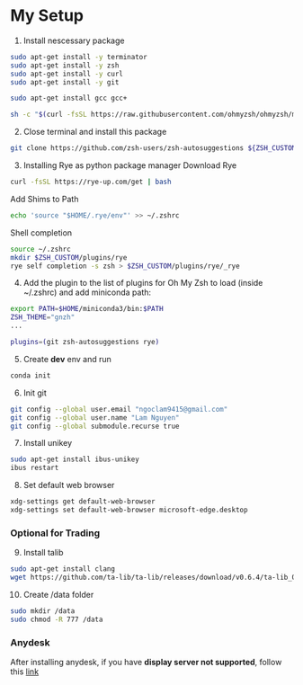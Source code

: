# My Setup
1. Install nescessary package
```sh
sudo apt-get install -y terminator
sudo apt-get install -y zsh
sudo apt-get install -y curl
sudo apt-get install -y git

sudo apt-get install gcc gcc+

sh -c "$(curl -fsSL https://raw.githubusercontent.com/ohmyzsh/ohmyzsh/master/tools/install.sh)"
```

2. Close terminal and install this package

```sh
git clone https://github.com/zsh-users/zsh-autosuggestions ${ZSH_CUSTOM:-~/.oh-my-zsh/custom}/plugins/zsh-autosuggestions
```


3. Installing Rye as python package manager
Download Rye
```sh
curl -fsSL https://rye-up.com/get | bash
```
Add Shims to Path
```sh
echo 'source "$HOME/.rye/env"' >> ~/.zshrc
```
Shell completion
```sh
source ~/.zshrc
mkdir $ZSH_CUSTOM/plugins/rye
rye self completion -s zsh > $ZSH_CUSTOM/plugins/rye/_rye
```

4. Add the plugin to the list of plugins for Oh My Zsh to load (inside ~/.zshrc) and add miniconda path:
```sh
export PATH=$HOME/miniconda3/bin:$PATH
ZSH_THEME="gnzh"
...

plugins=(git zsh-autosuggestions rye)
```

5. Create **dev** env and run

```sh
conda init
```

6. Init git

```sh
git config --global user.email "ngoclam9415@gmail.com"
git config --global user.name "Lam Nguyen"
git config --global submodule.recurse true
```

7. Install unikey

```sh
sudo apt-get install ibus-unikey
ibus restart
```

8. Set default web browser

```sh
xdg-settings get default-web-browser
xdg-settings set default-web-browser microsoft-edge.desktop
```

### Optional for Trading

9. Install talib
```sh
sudo apt-get install clang
wget https://github.com/ta-lib/ta-lib/releases/download/v0.6.4/ta-lib_0.6.4_amd64.deb && sudo dpkg -i ta-lib_0.6.4_amd64.deb && rm ta-lib_0.6.4_amd64.deb
```

10. Create /data folder
```sh
sudo mkdir /data
sudo chmod -R 777 /data
```

### Anydesk
After installing anydesk, if you have **display server not supported**, follow this [link](https://askubuntu.com/questions/1131921/anydesk-remote-server-display-not-supported-e-g-wayland)
